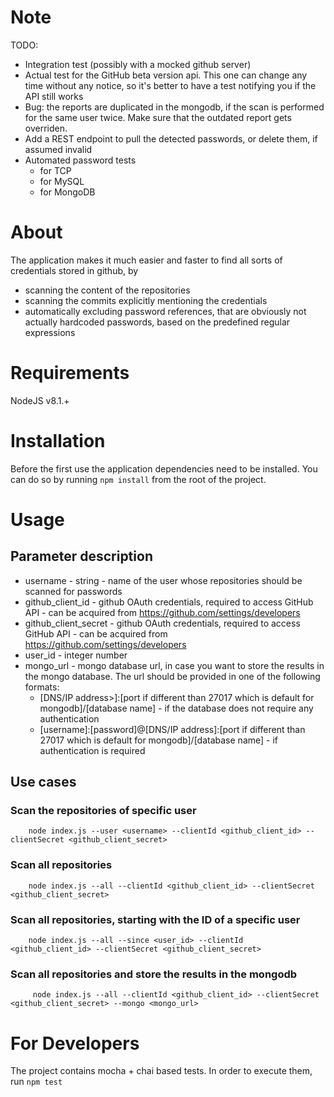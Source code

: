 # Note
TODO:
* Integration test (possibly with a mocked github server)
* Actual test for the GitHub beta version api. This one can change any time without any notice, so it's better to have a test notifying you if the API still works
* Bug: the reports are duplicated in the mongodb, if the scan is performed for the same user twice. Make sure that the outdated report gets overriden.
* Add a REST endpoint to pull the detected passwords, or delete them, if assumed invalid
* Automated password tests
    * for TCP
    * for MySQL
    * for MongoDB

# About
The application makes it much easier and faster to find all sorts of credentials stored in github,
by 
* scanning the content of the repositories
* scanning the commits explicitly mentioning the credentials
* automatically excluding password references, that are obviously not actually hardcoded passwords, based on the predefined regular expressions

# Requirements
NodeJS v8.1.+

# Installation
Before the first use the application dependencies need to be installed. You can do so by running
`npm install` from the root of the project.

# Usage
## Parameter description
* username - string - name of the user whose repositories should be scanned for passwords
* github_client_id - github OAuth credentials, required to access GitHub API - can be acquired from https://github.com/settings/developers
* github_client_secret - github OAuth credentials, required to access GitHub API - can be acquired from https://github.com/settings/developers
* user_id - integer number
* mongo_url - mongo database url, in case you want to store the results in the mongo database. The url should be provided in one of the following formats:
    * [DNS/IP address>]:[port if different than 27017 which is default for mongodb]/[database name] - if the database does not require any authentication
    * [username]:[password]@[DNS/IP address]:[port if different than 27017 which is default for mongodb]/[database name]  - if authentication is required

## Use cases
### Scan the repositories of specific user

        node index.js --user <username> --clientId <github_client_id> --clientSecret <github_client_secret>

### Scan all repositories

        node index.js --all --clientId <github_client_id> --clientSecret <github_client_secret>
        
### Scan all repositories, starting with the ID of a specific user

        node index.js --all --since <user_id> --clientId <github_client_id> --clientSecret <github_client_secret>
        
### Scan all repositories and store the results in the mongodb

         node index.js --all --clientId <github_client_id> --clientSecret <github_client_secret> --mongo <mongo_url>

# For Developers
The project contains mocha + chai based tests.
In order to execute them, run `npm test`
